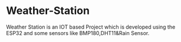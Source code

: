 # Weather-Station
Weather Station is an IOT based Project which is developed using the ESP32 and some sensors like BMP180,DHT11&amp;Rain Sensor.
